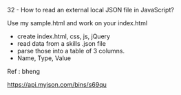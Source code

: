 32 - How to read an external local JSON file in JavaScript?


Use my sample.html and work on your index.html


- create index.html, css, js, jQuery
- read data from a skills .json file
- parse those into a table of 3 columns.
- Name, Type, Value


Ref : bheng

https://api.myjson.com/bins/s69qu
